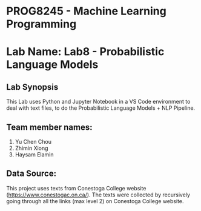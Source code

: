 # PROG8245 - Machine Learning Programming
# Lab Name: Lab8 - Probabilistic Language Models

## Lab Synopsis

This Lab uses Python and Jupyter Notebook in a VS Code environment to deal with text files, to do the Probabilistic Language Models + NLP Pipeline.

## Team member names: 

1. Yu Chen Chou 
2. Zhimin Xiong 
3. Haysam Elamin

## Data Source: 

This project uses texts from Conestoga College website (https://www.conestogac.on.ca/). The texts were collected by recursively going through all the links (max level 2) on Conestoga College website.
